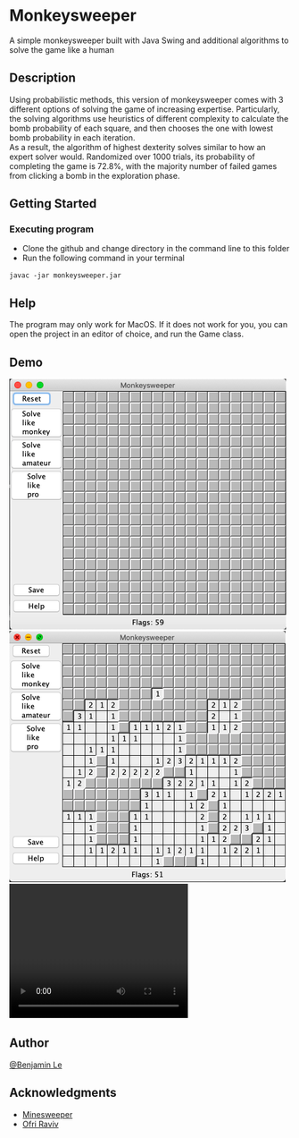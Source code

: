# Monkeysweeper

A simple monkeysweeper built with Java Swing and additional algorithms to solve the game like a human

## Description

Using probabilistic methods, this version of monkeysweeper comes with 3 different options of solving the game of increasing expertise.
Particularly, the solving algorithms use heuristics of different complexity to calculate the bomb probability of each square, and then chooses the one with lowest bomb probability in each iteration.<br> 
As a result, the algorithm of highest dexterity solves similar to how an expert solver would. Randomized over 1000 trials, its probability of completing the game is 72.8%, with the majority number of failed games from clicking a bomb in the exploration phase.     

## Getting Started

### Executing program

* Clone the github and change directory in the command line to this folder
* Run the following command in your terminal
```
javac -jar monkeysweeper.jar
```

## Help

The program may only work for MacOS. If it does not work for you, you can open the project in an editor of choice, and run the Game class. 


## Demo

![Monkeysweeper Start Screen](files/default_screen.png)
![Monkeysweeper Game Play](files/gameplay.png)
<video width="320" height="240" controls>
  <source src="files/pro_sweeper.mp4" type="video/mp4">
</video>

## Author

 [@Benjamin Le](bqle@seas.upenn.edu)


## Acknowledgments

* [Minesweeper](https://minesweeperonline.com/)
* [Ofri Raviv](https://stackoverflow.com/questions/1738128/monkeysweeper-solving-algorithm)
